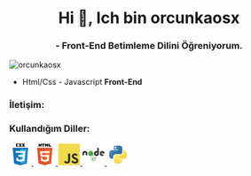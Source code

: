 <h1 align="center">Hi 👋, Ich bin orcunkaosx</h1>
<h3 align="center">- Front-End Betimleme Dilini Öğreniyorum.</h3>

<p align="left"> <img src="https://komarev.com/ghpvc/?username=orcunkaosx&label=Profile%20views&color=0e75b6&style=flat" alt="orcunkaosx" /> </p>

- Html/Css - Javascript **Front-End**

<h3 align="left">İletişim:</h3>
<p align="left">
</p>

<h3 align="left">Kullandığım Diller:</h3>
<p align="left"> <a href="https://www.w3schools.com/css/" target="_blank" rel="noreferrer"> <img src="https://raw.githubusercontent.com/devicons/devicon/master/icons/css3/css3-original-wordmark.svg" alt="css3" width="40" height="40"/> </a> <a href="https://www.w3.org/html/" target="_blank" rel="noreferrer"> <img src="https://raw.githubusercontent.com/devicons/devicon/master/icons/html5/html5-original-wordmark.svg" alt="html5" width="40" height="40"/> </a> <a href="https://developer.mozilla.org/en-US/docs/Web/JavaScript" target="_blank" rel="noreferrer"> <img src="https://raw.githubusercontent.com/devicons/devicon/master/icons/javascript/javascript-original.svg" alt="javascript" width="40" height="40"/> </a> <a href="https://nodejs.org" target="_blank" rel="noreferrer"> <img src="https://raw.githubusercontent.com/devicons/devicon/master/icons/nodejs/nodejs-original-wordmark.svg" alt="nodejs" width="40" height="40"/> </a> <a href="https://www.python.org" target="_blank" rel="noreferrer"> <img src="https://raw.githubusercontent.com/devicons/devicon/master/icons/python/python-original.svg" alt="python" width="40" height="40"/> </a> </p>
